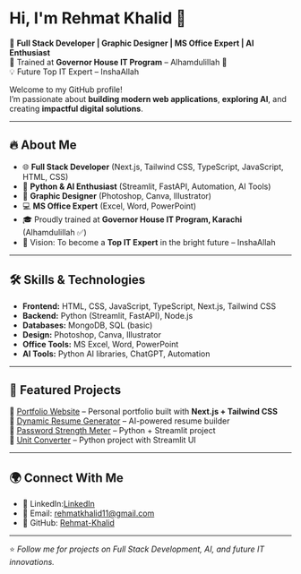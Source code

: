 # Hi, I'm Rehmat Khalid 👋  

🚀 **Full Stack Developer | Graphic Designer | MS Office Expert | AI Enthusiast**  
🌟 Trained at **Governor House IT Program** – Alhamdulillah 🌟  
💡 Future Top IT Expert – InshaAllah  

Welcome to my GitHub profile!  
I’m passionate about **building modern web applications**, **exploring AI**, and creating **impactful digital solutions**.  

---

## 🔥 About Me  
- 🌐 **Full Stack Developer** (Next.js, Tailwind CSS, TypeScript, JavaScript, HTML, CSS)  
- 🐍 **Python & AI Enthusiast** (Streamlit, FastAPI, Automation, AI Tools)  
- 🎨 **Graphic Designer** (Photoshop, Canva, Illustrator)  
- 💻 **MS Office Expert** (Excel, Word, PowerPoint)  
- 🎓 Proudly trained at **Governor House IT Program, Karachi** (Alhamdulillah ✅)  
- 🌟 Vision: To become a **Top IT Expert** in the bright future – InshaAllah  

---

## 🛠️ Skills & Technologies  
- **Frontend:** HTML, CSS, JavaScript, TypeScript, Next.js, Tailwind CSS  
- **Backend:** Python (Streamlit, FastAPI), Node.js  
- **Databases:** MongoDB, SQL (basic)  
- **Design:** Photoshop, Canva, Illustrator  
- **Office Tools:** MS Excel, Word, PowerPoint  
- **AI Tools:** Python AI libraries, ChatGPT, Automation  

---

## 📌 Featured Projects  
🔹 [Portfolio Website](#) – Personal portfolio built with **Next.js + Tailwind CSS**  
🔹 [Dynamic Resume Generator](#) – AI-powered resume builder  
🔹 [Password Strength Meter](#) – Python + Streamlit project  
🔹 [Unit Converter](#) – Python project with Streamlit UI  

---

## 🌍 Connect With Me  
- 💼 LinkedIn:[LinkedIn](https://www.linkedin.com/in/rehmatkhalid)  
- 📧 Email: [rehmatkhalid11@gmail.com](mailto:rehmatkhalid11@gmail.com)  
- 🐙 GitHub: [Rehmat-Khalid](https://github.com/Rehmat-Khalid)  

---

⭐️ *Follow me for projects on Full Stack Development, AI, and future IT innovations.*  
